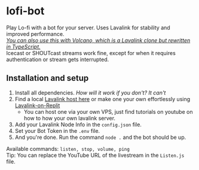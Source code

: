 # lofi-bot
Play Lo-fi with a bot for your server. Uses Lavalink for stability and improved performance. \
[*You can also use this with Volcano, which is a Lavalink clone but rewritten in TypeScript.*](https://github.com/AmandaDiscord/Volcano/) \
Icecast or SHOUTcast streams work fine, except for when it requires authentication or stream gets interrupted.

## Installation and setup
1. Install all dependencies. *How will it work if you don't? It can't*
2. Find a local [Lavalink host here](https://lavalink.darrennathanael.com/) or make one your own effortlessly using [Lavalink-on-Replit](https://github.com/kajise/lavalink-replit)
   - You can host one via your own VPS, just find tutorials on youtube on how to how your own lavalink server.
3. Add your Lavalink Node Info in the `config.json` file.
4. Set your Bot Token in the `.env` file.
5. And you're done. Run the command `node .` and the bot should be up.

Available commands: `listen, stop, volume, ping` \
Tip: You can replace the YouTube URL of the livestream in the `Listen.js` file.
